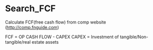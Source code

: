 # Search_FCF
Calculate FCF(free cash flow) from comp website (http://comp.fnguide.com)

FCF = OP CASH FLOW - CAPEX
CAPEX = Investment of tangible/Non-tangible/real estate assets
